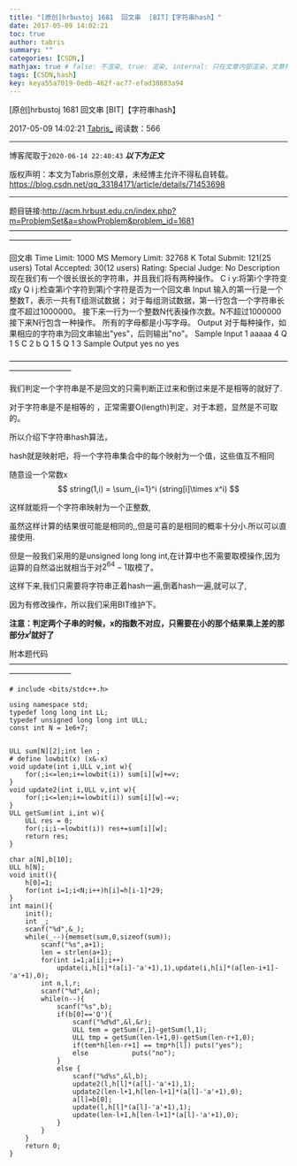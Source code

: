 ```yaml
---
title: "[原创]hrbustoj 1681  回文串  [BIT]【字符串hash】"
date: 2017-05-09 14:02:21
toc: true
author: tabris
summary: ""
categories: [CSDN,]
mathjax: true # false: 不渲染, true: 渲染, internal: 只在文章内部渲染，文章列表中不渲染
tags: [CSDN,hash]
key: keya55a7019-0edb-462f-ac77-efad30883a94
---
```


[原创]hrbustoj 1681  回文串  [BIT]【字符串hash】

2017-05-09 14:02:21  [Tabris_](https://me.csdn.net/qq_33184171) 阅读数：566

---

博客爬取于`2020-06-14 22:40:43`
***以下为正文***

版权声明：本文为Tabris原创文章，未经博主允许不得私自转载。
https://blog.csdn.net/qq_33184171/article/details/71453698

<!-- more -->

---

题目链接:http://acm.hrbust.edu.cn/index.php?m=ProblemSet&a=showProblem&problem_id=1681
————————————————————————————————————————————

回文串
Time Limit: 1000 MS	Memory Limit: 32768 K
Total Submit: 121(25 users)	Total Accepted: 30(12 users)	Rating: 	Special Judge: No
Description
现在我们有一个很长很长的字符串，并且我们将有两种操作。
C i y:将第i个字符变成y
Q i j:检查第i个字符到第j个字符是否为一个回文串
Input
输入的第一行是一个整数T，表示一共有T组测试数据；
对于每组测试数据，第一行包含一个字符串长度不超过1000000。
接下来一行为一个整数N代表操作次数。N不超过1000000
接下来N行包含一种操作。
所有的字母都是小写字母。
Output
对于每种操作，如果相应的字符串为回文串输出"yes"，后则输出"no"。
Sample Input
1
aaaaa
4
Q 1 5
C 2 b
Q 1 5
Q 1 3
Sample Output
yes
no
yes

————————————————————————————————————————————

我们判定一个字符串是不是回文的只需判断正过来和倒过来是不是相等的就好了.

对于字符串是不是相等的 ，正常需要O(length)判定，对于本题，显然是不可取的。

所以介绍下字符串hash算法，

hash就是映射吧，将一个字符串集合中的每个映射为一个值，这些值互不相同

随意设一个常数x
$$
string(1,i) = \sum_{i=1}^i (string[i]\times x^i)
$$

这样就能将一个字符串映射为一个正整数,

虽然这样计算的结果很可能是相同的,,但是可喜的是相同的概率十分小.所以可以直接使用.

但是一般我们采用的是unsigned long long int,在计算中也不需要取模操作,因为运算的自然溢出就相当于对$2^64-1$取模了。

这样下来,我们只需要将字符串正着hash一遍,倒着hash一遍,就可以了,

因为有修改操作，所以我们采用BIT维护下。

**注意：判定两个子串的时候，x的指数不对应，只需要在小的那个结果乘上差的那部分$x^i$就好了**

附本题代码
————————————————————————————————————————————
```
# include <bits/stdc++.h>

using namespace std;
typedef long long int LL;
typedef unsigned long long int ULL;
const int N = 1e6+7;


ULL sum[N][2];int len ;
# define lowbit(x) (x&-x)
void update(int i,ULL v,int w){
    for(;i<=len;i+=lowbit(i)) sum[i][w]+=v;
}
void update2(int i,ULL v,int w){
    for(;i<=len;i+=lowbit(i)) sum[i][w]-=v;
}
ULL getSum(int i,int w){
    ULL res = 0;
    for(;i;i-=lowbit(i)) res+=sum[i][w];
    return res;
}

char a[N],b[10];
ULL h[N];
void init(){
    h[0]=1;
    for(int i=1;i<N;i++)h[i]=h[i-1]*29;
}
int main(){
    init();
    int _;
    scanf("%d",&_);
    while(_--){memset(sum,0,sizeof(sum));
        scanf("%s",a+1);
        len = strlen(a+1);
        for(int i=1;a[i];i++)
            update(i,h[i]*(a[i]-'a'+1),1),update(i,h[i]*(a[len-i+1]-'a'+1),0);
        int n,l,r;
        scanf("%d",&n);
        while(n--){
            scanf("%s",b);
            if(b[0]=='Q'){
                scanf("%d%d",&l,&r);
                ULL tem = getSum(r,1)-getSum(l,1);
                ULL tmp = getSum(len-l+1,0)-getSum(len-r+1,0);
                if(tem*h[len-r+1] == tmp*h[l]) puts("yes");
                else           puts("no");
            }
            else {
                scanf("%d%s",&l,b);
                update2(l,h[l]*(a[l]-'a'+1),1);
                update2(len-l+1,h[len-l+1]*(a[l]-'a'+1),0);
                a[l]=b[0];
                update(l,h[l]*(a[l]-'a'+1),1);
                update(len-l+1,h[len-l+1]*(a[l]-'a'+1),0);
            }
        }
    }
    return 0;
}

```
